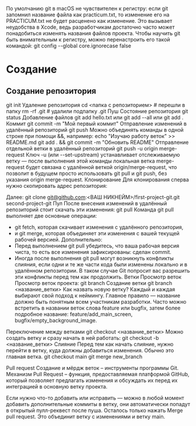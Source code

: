 По умолчанию git в macOS не чувствителен к регистру: если git запомнил название файла как practicum.txt, то изменение его на PRACTICUM.txt не будет расценено как изменение. Это вызывает неудобства в Xcode, ведь разработчикам достаточно часто может понадобиться изменять названия файлов проекта.
Чтобы научить git быть внимательным к регистру, можно перенастроить его такой командой:
git config --global core.ignorecase false
# Создание
## Создание репозитория
git init
Удаление репозитория
cd <папка с репозиторием> # перешли в папку
rm -rf .git # удалили подпапку .git
Пуш
Состояние репозитория
git status
Добавление файлов
git add hello.txt
или
git add --all
или
git add .
Коммит
git commit -m "Мой первый коммит"
Отправление изменений в удалённый репозиторий
git push
Можно объединять команды в одной строке при помощи &&, например:
echo "Изучаю работу веток" >> README.md 
git add . && git commit -m "Обновить README" 
Отправление отдельной ветки в удалённый репозиторий
git push -u origin merge-request
Ключ -u (или --set-upstream) устанавливает отслеживаемую ветку — после выполнения этой команды локальная ветка merge-request будет связана с удалённой веткой origin/merge-request, что позволит в будущем просто использовать git pull и git push, без указания origin merge-request.
Клонирование
Для клонирования сперва нужно скопировать адрес репозитория:

Далее:
git clone git@github.com:<ВАШ НИКНЕЙМ>/first-project-git.git second-project-git
Пул
После внесения изменений в удалённый репозиторий стоит скачать эти изменения:
git pull
Команда git pull выполняет две основные операции:
* git fetch, которая скачивает изменения с удалённого репозитория,
* и git merge, которая объединяет эти изменения с вашей текущей рабочей версией.
Дополнительно:
* Перед выполнением git pull убедитесь, что ваша рабочая версия чиста, то есть все изменения зафиксированы: сделан commit.
* Иногда после выполнения git pull могут возникнуть конфликты слияния, если одни и те же части кода были изменены локально и в удалённом репозитории. В таком случае Git попросит вас разрешить эти конфликты перед тем как продолжить.
Ветки
Просмотр веток
Просмотр веток проекта:
git branch
Создание ветки
git branch <название_ветки>
Как назвать новую ветку?
Каждый и каждая выбирают свой подход к неймингу. Главное правило — название должно быть понятным всем участникам разработки.
Часто можно встретить в названии веток слова feature или bugfix, затем более подробное название: feature/add_main_screen, bugfix/empty_background_image.

Переключение между ветками
git checkout <название_ветки>
Можно создать ветку и сразу начать в ней работать:
git checkout -b <название_ветки>
Слияние
Перед тем как начать слияние, нужно перейти в ветку, куда должны добавиться изменения. Обычно это главная ветка.
git checkout main
git merge new_branch

Pull request
Создание и мёрдж веток – инструменты программы Git. Механизм Pull Request – функция, предоставляемая платформой GitHub, который позволяет предлагать изменения и обсуждать их перед их интеграцией в основную ветку проекта.





Если нужно что-то добавить или исправить — можно в любой момент добавить дополнительные коммиты в ветку, они автоматически попадут в открытый пулл-реквест после пуша.
Осталось только нажать Merge pull request. Это объединит ветку с изменениями и ветку main.
